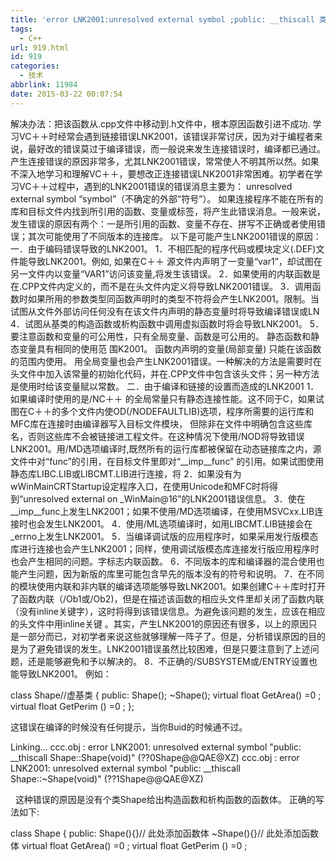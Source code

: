 ```yaml
---
title: 'error LNK2001:unresolved external symbol ;public: __thiscall 类名::函数'
tags:
  - C++
url: 919.html
id: 919
categories:
  - 技术
abbrlink: 11984
date: 2015-03-22 00:07:54
---
```


解决办法：把该函数从.cpp文件中移动到.h文件中，根本原因函数引进不成功. 学习VC＋＋时经常会遇到链接错误LNK2001，该错误非常讨厌，因为对于编程者来说，最好改的错误莫过于编译错误，而一般说来发生连接错误时，编译都已通过。产生连接错误的原因非常多，尤其LNK2001错误，常常使人不明其所以然。如果不深入地学习和理解VC＋＋，要想改正连接错误LNK2001非常困难。初学者在学习VC＋＋过程中，遇到的LNK2001错误的错误消息主要为： unresolved external symbol “symbol”（不确定的外部“符号”）。 如果连接程序不能在所有的库和目标文件内找到所引用的函数、变量或标签，将产生此错误消息。一般来说，发生错误的原因有两个：一是所引用的函数、变量不存在、拼写不正确或者使用错误；其次可能使用了不同版本的连接库。 以下是可能产生LNK2001错误的原因： 一．由于编码错误导致的LNK2001。 1．不相匹配的程序代码或模块定义(.DEF)文件能导致LNK2001。例如, 如果在C＋＋ 源文件内声明了一变量“var1”，却试图在另一文件内以变量“VAR1”访问该变量,将发生该错误。 2．如果使用的内联函数是在.CPP文件内定义的，而不是在头文件内定义将导致LNK2001错误。 3．调用函数时如果所用的参数类型同函数声明时的类型不符将会产生LNK2001。限制。当试图从文件外部访问任何没有在该文件内声明的静态变量时将导致编译错误或LN 4．试图从基类的构造函数或析构函数中调用虚拟函数时将会导致LNK2001。 5．要注意函数和变量的可公用性，只有全局变量、函数是可公用的。 静态函数和静态变量具有相同的使用范 围K2001。 函数内声明的变量(局部变量) 只能在该函数的范围内使用。 用全局变量也会产生LNK2001错误。一种解决的方法是需要时在头文件中加入该常量的初始化代码，并在.CPP文件中包含该头文件；另一种方法是使用时给该变量赋以常数。 二．由于编译和链接的设置而造成的LNK2001 1．如果编译时使用的是/NC＋＋ 的全局常量只有静态连接性能。这不同于C，如果试图在C＋＋的多个文件内使OD(/NODEFAULTLIB)选项，程序所需要的运行库和MFC库在连接时由编译器写入目标文件模块， 但除非在文件中明确包含这些库名，否则这些库不会被链接进工程文件。在这种情况下使用/NOD将导致错误LNK2001。用/MD选项编译时,既然所有的运行库都被保留在动态链接库之内，源文件中对“func”的引用，在目标文件里即对“\_\_imp\_\_func” 的引用。如果试图使用静态库LIBC.LIB或LIBCMT.LIB进行连接，将 2．如果没有为wWinMainCRTStartup设定程序入口，在使用Unicode和MFC时将得到“unresolved external on \_WinMain@16”的LNK2001错误信息。 3．使在\_\_imp\_\_func上发生LNK2001；如果不使用/MD选项编译，在使用MSVCxx.LIB连接时也会发生LNK2001。 4．使用/ML选项编译时，如用LIBCMT.LIB链接会在\_errno上发生LNK2001。 5．当编译调试版的应用程序时，如果采用发行版模态库进行连接也会产生LNK2001；同样，使用调试版模态库连接发行版应用程序时也会产生相同的问题。字标志内联函数。 6．不同版本的库和编译器的混合使用也能产生问题，因为新版的库里可能包含早先的版本没有的符号和说明。 7．在不同的模块使用内联和非内联的编译选项能够导致LNK2001。如果创建C＋＋库时打开了函数内联（/Ob1或/Ob2)，但是在描述该函数的相应头文件里却关闭了函数内联（没有inline关键字），这时将得到该错误信息。为避免该问题的发生，应该在相应的头文件中用inline关键 。其实，产生LNK2001的原因还有很多，以上的原因只是一部分而已，对初学者来说这些就够理解一阵子了。但是，分析错误原因的目的是为了避免错误的发生。LNK2001错误虽然比较困难，但是只要注意到了上述问题，还是能够避免和予以解决的。 8．不正确的/SUBSYSTEM或/ENTRY设置也能导致LNK2001。 例如：

class Shape//虚基类
{
public:
Shape();
~Shape();
virtual float GetArea() =0 ;
virtual float GetPerim () =0 ;
};

这错误在编译的时候没有任何提示，当你Buid的时候通不过。

Linking...
ccc.obj : error LNK2001: unresolved external symbol "public: __thiscall Shape::Shape(void)" (??0Shape@@QAE@XZ)
ccc.obj : error LNK2001: unresolved external symbol "public: __thiscall Shape::~Shape(void)" (??1Shape@@QAE@XZ)

  这种错误的原因是没有个类Shape给出构造函数和析构函数的函数体。 正确的写法如下:

class Shape
{
public:
Shape(){}// 此处添加函数体
~Shape(){}// 此处添加函数体
virtual float GetArea() =0 ;
virtual float GetPerim () =0 ;